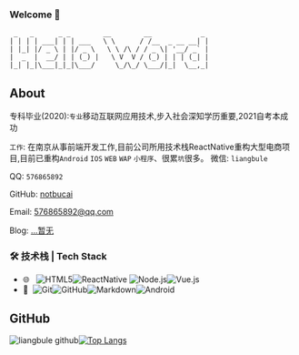 ### Welcome 👋
```
 _   _      _ _        __        __            _ 
| | | | ___| | | ___   \ \      / /__  _ __ __| |
| |_| |/ _ \ | |/ _ \   \ \ /\ / / _ \| '__/ _` |
|  _  |  __/ | | (_) |   \ V  V / (_) | | | (_| |
|_| |_|\___|_|_|\___/     \_/\_/ \___/|_|  \__,_|
```
## About

专科毕业(2020):`专业`移动互联网应用技术,步入社会深知学历重要,2021自考本成功

`工作`:  在南京从事前端开发工作,目前公司所用技术栈ReactNative重构大型电商项目,目前已重构`Android` `IOS` `WEB` `WAP` `小程序`、很累`坑`很多。
微信: `liangbule`

QQ: `576865892`

GitHub: [notbucai](https://github.com/liangbule)

Email: [576865892@qq.com](mailto:576865892@qq.com)

Blog: [...暂无](https)

### 🛠 技术栈 | Tech Stack

- 🌐 &#160; ![HTML5](https://img.shields.io/badge/-HTML5-333333?style=flat&logo=HTML5)![ReactNative](https://img.shields.io/badge/-ReactNative-333333?style=flat&logo=react) ![Node.js](https://img.shields.io/badge/-Node.js-333333?style=flat&logo=node.js)![Vue.js](https://img.shields.io/badge/-VueJS-333333?style=flat&logo=Vue.js)
- 🔧 &#160;![Git](https://img.shields.io/badge/-Git-333333?style=flat&logo=git)![GitHub](https://img.shields.io/badge/-GitHub-333333?style=flat&logo=github)![Markdown](https://img.shields.io/badge/-Markdown-333333?style=flat&logo=markdown)![Android](https://img.shields.io/badge/-AndroidStudio-333333?style=flat&logo=Android)

## GitHub
![liangbule github](https://github-readme-stats.vercel.app/api?username=liangbule&show_icons=true&title_color=009688&icon_color=009688&text_color=333333&bg_color=ffffff)[![Top Langs](https://github-readme-stats.vercel.app/api/top-langs/?username=liangbule&layout=compact)](https://github.com/anuraghazra/github-readme-stats)